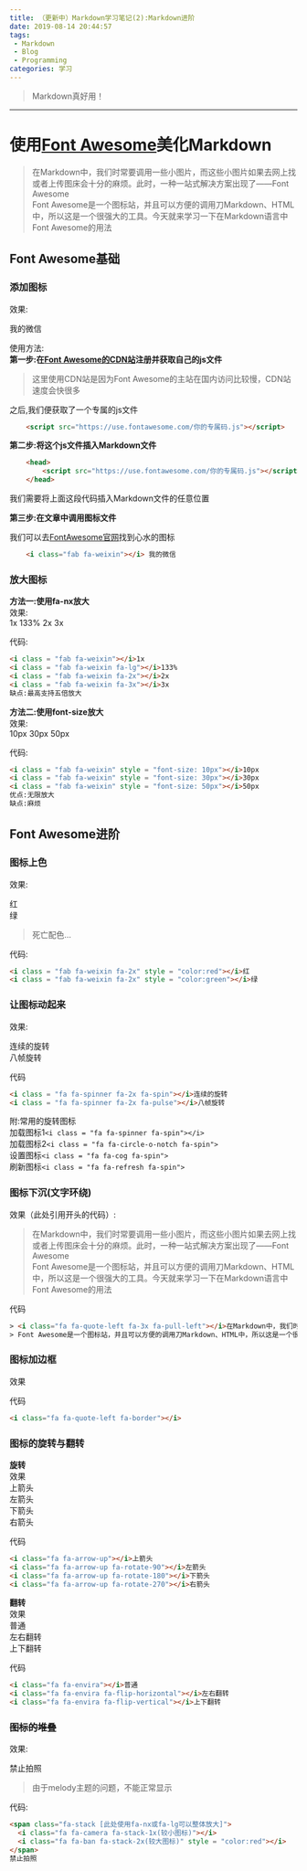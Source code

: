 ```yaml
---
title: （更新中）Markdown学习笔记(2):Markdown进阶
date: 2019-08-14 20:44:57
tags: 
 - Markdown
 - Blog
 - Programming
categories: 学习
---
```

<head>
    <link href="https://cdn.bootcss.com/font-awesome/5.10.2/css/all.css" rel="stylesheet">
</head> 

> <i class="fa fa-quote-left"></i>Markdown真好用！<i class="fa fa-quote-right"></i>

<!--more-->

---

使用[Font Awesome](https://fontawesome.com/icons?d=gallery "Font Awesome")美化Markdown
===

> <i class="fa fa-quote-left fa-3x fa-pull-left"></i>在Markdown中，我们时常要调用一些小图片，而这些小图片如果去网上找或者上传图床会十分的麻烦。此时，一种一站式解决方案出现了——Font Awesome  
> Font Awesome是一个图标站，并且可以方便的调用刀Markdown、HTML中，所以这是一个很强大的工具。今天就来学习一下在Markdown语言中Font Awesome的用法


Font Awesome基础
---

### 添加图标

效果:

<i class="fab fa-weixin"></i> 我的微信

使用方法:  
**第一步:在[Font Awesome的CDN站](http://www.fontawesome.com.cn/get-started/)注册并获取自己的js文件** 

> 这里使用CDN站是因为Font Awesome的主站在国内访问比较慢，CDN站速度会快很多

之后,我们便获取了一个专属的js文件
```HTML
    <script src="https://use.fontawesome.com/你的专属码.js"></script>
```

**第二步:将这个js文件插入Markdown文件**
```HTML
    <head> 
        <script src="https://use.fontawesome.com/你的专属码.js"></script>
    </head> 
```
我们需要将上面这段代码插入Markdown文件的任意位置

**第三步:在文章中调用图标文件**

我们可以去[FontAwesome官网](https://fontawesome.com/icons?d=gallery)找到心水的图标

```HTML
    <i class="fab fa-weixin"></i> 我的微信
```

### 放大图标


**方法一:使用fa-nx放大**  
效果:  
<i class = "fab fa-weixin"></i>1x
<i class = "fab fa-weixin fa-lg"></i>133%
<i class = "fab fa-weixin fa-2x"></i>2x
<i class = "fab fa-weixin fa-3x"></i>3x

代码:
```HTML
<i class = "fab fa-weixin"></i>1x
<i class = "fab fa-weixin fa-lg"></i>133%
<i class = "fab fa-weixin fa-2x"></i>2x
<i class = "fab fa-weixin fa-3x"></i>3x
缺点:最高支持五倍放大
```


**方法二:使用font-size放大**  
效果:  
<i class = "fab fa-weixin" style = "font-size: 10px"></i>10px
<i class = "fab fa-weixin" style = "font-size: 30px"></i>30px
<i class = "fab fa-weixin" style = "font-size: 50px"></i>50px

代码:
```HTML
<i class = "fab fa-weixin" style = "font-size: 10px"></i>10px
<i class = "fab fa-weixin" style = "font-size: 30px"></i>30px
<i class = "fab fa-weixin" style = "font-size: 50px"></i>50px
优点:无限放大
缺点:麻烦
```

Font Awesome进阶
---

### 图标上色

效果:

<i class = "fab fa-weixin fa-2x" style = "color:red"></i>红    
<i class = "fab fa-weixin fa-2x" style = "color:green"></i>绿
> 死亡配色...

代码:
```HTML
<i class = "fab fa-weixin fa-2x" style = "color:red"></i>红    
<i class = "fab fa-weixin fa-2x" style = "color:green"></i>绿
```

### 让图标动起来
效果:

<i class = "fa fa-spinner fa-2x fa-spin"></i>连续的旋转  
<i class = "fa fa-spinner fa-2x fa-pulse"></i>八帧旋转

代码
```HTML
<i class = "fa fa-spinner fa-2x fa-spin"></i>连续的旋转  
<i class = "fa fa-spinner fa-2x fa-pulse"></i>八帧旋转
```

附:常用的旋转图标  
<i class = "fa fa-spinner fa-spin"></i>加载图标1`<i class = "fa fa-spinner fa-spin"></i>`  
<i class = "fa fa-circle-o-notch fa-spin"></i>加载图标2`<i class = "fa fa-circle-o-notch fa-spin">`  
<i class = "fa fa-cog fa-spin"></i>设置图标`<i class = "fa fa-cog fa-spin">`  
<i class = "fa fa-refresh fa-spin"></i>刷新图标`<i class = "fa fa-refresh fa-spin">`  

### 图标下沉(文字环绕)

效果（此处引用开头的代码）:
> <i class="fa fa-quote-left fa-3x fa-pull-left"></i>在Markdown中，我们时常要调用一些小图片，而这些小图片如果去网上找或者上传图床会十分的麻烦。此时，一种一站式解决方案出现了——Font Awesome  
> Font Awesome是一个图标站，并且可以方便的调用刀Markdown、HTML中，所以这是一个很强大的工具。今天就来学习一下在Markdown语言中Font Awesome的用法

代码
```HTML
> <i class="fa fa-quote-left fa-3x fa-pull-left"></i>在Markdown中，我们时常要调用一些小图片，而这些小图片如果去网上找或者上传图床会十分的麻烦。此时，一种一站式解决方案出现了——Font Awesome  
> Font Awesome是一个图标站，并且可以方便的调用刀Markdown、HTML中，所以这是一个很强大的工具。今天就来学习一下在Markdown语言中Font Awesome的用法
```

### 图标加边框

效果  
<i class="fa fa-quote-left fa-border"></i>

代码
```HTML
<i class="fa fa-quote-left fa-border"></i>
```

### 图标的旋转与翻转

**旋转**  
效果  
<i class="fa fa-arrow-up"></i>上箭头  
<i class="fa fa-arrow-up fa-rotate-90"></i>左箭头  
<i class="fa fa-arrow-up fa-rotate-180"></i>下箭头  
<i class="fa fa-arrow-up fa-rotate-270"></i>右箭头  

代码  
```HTML
<i class="fa fa-arrow-up"></i>上箭头  
<i class="fa fa-arrow-up fa-rotate-90"></i>左箭头  
<i class="fa fa-arrow-up fa-rotate-180"></i>下箭头  
<i class="fa fa-arrow-up fa-rotate-270"></i>右箭头  
```

**翻转**  
效果  
<i class="fa fa-envira"></i>普通  
<i class="fa fa-envira fa-flip-horizontal"></i>左右翻转  
<i class="fa fa-envira fa-flip-vertical"></i>上下翻转  

代码  
```HTML
<i class="fa fa-envira"></i>普通  
<i class="fa fa-envira fa-flip-horizontal"></i>左右翻转  
<i class="fa fa-envira fa-flip-vertical"></i>上下翻转
```

### ~~图标的堆叠~~

效果: 
  
<span class="fa-stack">
<i class="fa fa-camera fa-stack-1x"></i>
<i class="fa fa-ban fa-stack-2x" style = "color:red"></i>
</span>
禁止拍照

> 由于melody主题的问题，不能正常显示

代码:   
```HTML  
<span class="fa-stack [此处使用fa-nx或fa-lg可以整体放大]">
  <i class="fa fa-camera fa-stack-1x(较小图标)"></i>
  <i class="fa fa-ban fa-stack-2x(较大图标)" style = "color:red"></i>
</span>
禁止拍照
```
